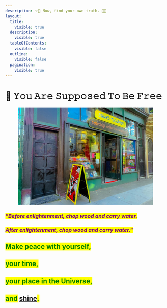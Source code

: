 ```yaml
---
description: ✨🌹 Now, find your own truth. 🌹✨
layout:
  title:
    visible: true
  description:
    visible: true
  tableOfContents:
    visible: false
  outline:
    visible: false
  pagination:
    visible: true
---
```


# 💎 𝚈𝚘𝚞 𝙰𝚛𝚎 𝚂𝚞𝚙𝚙𝚘𝚜𝚎𝚍 𝚃𝚘 𝙱𝚎 𝙵𝚛𝚎𝚎

<figure><img src="../../../../../.gitbook/assets/pexels-mia-stein-20400340.jpg" alt="" width="563"><figcaption></figcaption></figure>

### _<mark style="color:purple;">"Before enlightenment, chop wood and carry water.</mark>_&#x20;

### _<mark style="color:purple;">After enlightenment, chop wood and carry water."</mark>_



## <mark style="color:green;">Make peace with yourself,</mark>&#x20;

## <mark style="color:green;">your time,</mark>&#x20;

## <mark style="color:green;">your place in the Universe,</mark>&#x20;

## <mark style="color:green;">and</mark> [shine](https://www.youtube.com/watch?v=cWGE9Gi0bB0)<mark style="color:green;">.</mark>
